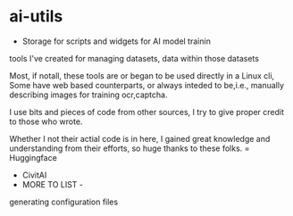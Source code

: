 # ai-utils
- Storage for scripts and widgets for AI model trainin

tools I've created for managing datasets, data within those datasets

Most, if notall, these tools are or began to be used directly in a Linux cli, 
Some have web based counterparts, or always inteded to be,i.e., manually describing images for training ocr,captcha.

I use bits and pieces of code from other sources, I try to give proper credit to those who wrote. 


Whether I not their actial code is in here, I gained great knowledge and understanding from their efforts, 
so huge thanks to these folks.
= Huggingface
- CivitAI
- MORE TO LIST -


 generating configuration files
